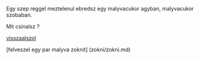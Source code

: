 Egy szep reggel meztelenul ebredsz egy malyvacukor agyban, malyvacukor szobaban.

Mit csinalsz ?

[visszaalszol](alvas/alom.md)

[felveszel egy par malyva zoknit] (zokni/zokni.md)
